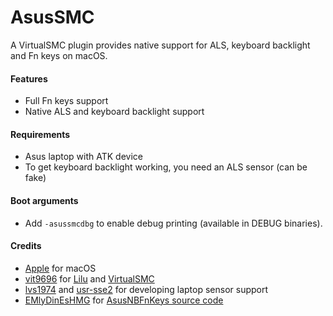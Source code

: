 # AsusSMC

A VirtualSMC plugin provides native support for ALS, keyboard backlight and Fn keys on macOS.

#### Features
- Full Fn keys support
- Native ALS and keyboard backlight support

#### Requirements
- Asus laptop with ATK device
- To get keyboard backlight working, you need an ALS sensor (can be fake)

#### Boot arguments
- Add `-asussmcdbg` to enable debug printing (available in DEBUG binaries).

#### Credits
- [Apple](https://www.apple.com) for macOS
- [vit9696](https://github.com/vit9696) for [Lilu](https://github.com/acidanthera/Lilu) and [VirtualSMC](https://github.com/acidanthera/VirtualSMC)
- [lvs1974](https://github.com/lvs1974) and [usr-sse2](https://github.com/usr-sse2) for developing laptop sensor support
- [EMlyDinEsHMG](https://osxlatitude.com/profile/7370-emlydinesh/) for [AsusNBFnKeys source code](https://github.com/EMlyDinEsHMG/AsusNBFnKeys)
